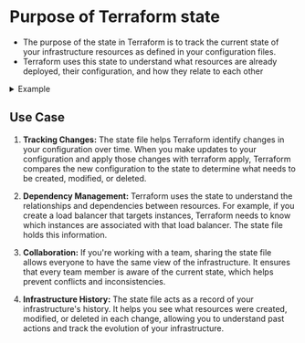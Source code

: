 # Purpose of Terraform state
- The purpose of the state in Terraform is to track the current state of your infrastructure resources as defined in your configuration files.
- Terraform uses this state to understand what resources are already deployed, their configuration, and how they relate to each other

<details>
<summary>Example</summary>
Let's say you want to use Terraform to create an AWS EC2 instance. You define the instance's configuration, such as its size, AMI, and security groups, in a Terraform configuration file (usually with a **.tf** extension). When you run **terraform apply** to execute the configuration, Terraform reads the file, creates the instance in AWS, and records the current state of the instance (e.g., its unique identifier, IP address, etc.) in the state file.
</details>

## Use Case
1. **Tracking Changes:** The state file helps Terraform identify changes in your configuration over time. When you make updates to your configuration and apply those changes with terraform apply, Terraform compares the new configuration to the state to determine what needs to be created, modified, or deleted.

2. **Dependency Management:** Terraform uses the state to understand the relationships and dependencies between resources. For example, if you create a load balancer that targets instances, Terraform needs to know which instances are associated with that load balancer. The state file holds this information.

3. **Collaboration:** If you're working with a team, sharing the state file allows everyone to have the same view of the infrastructure. It ensures that every team member is aware of the current state, which helps prevent conflicts and inconsistencies.

4. **Infrastructure History:** The state file acts as a record of your infrastructure's history. It helps you see what resources were created, modified, or deleted in each change, allowing you to understand past actions and track the evolution of your infrastructure.

